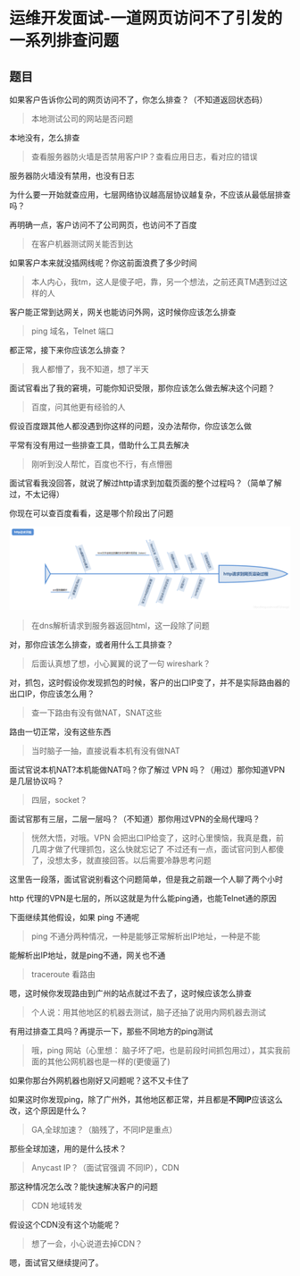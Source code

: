 # 运维开发面试-一道网页访问不了引发的一系列排查问题

## 题目

如果客户告诉你公司的网页访问不了，你怎么排查？（不知道返回状态码）

> 本地测试公司的网站是否问题

本地没有，怎么排查

> 查看服务器防火墙是否禁用客户IP？查看应用日志，看对应的错误

服务器防火墙没有禁用，也没有日志

为什么要一开始就查应用，七层网络协议越高层协议越复杂，不应该从最低层排查吗？

再明确一点，客户访问不了公司网页，也访问不了百度
> 在客户机器测试网关能否到达

如果客户本来就没插网线呢？你这前面浪费了多少时间
> 本人内心，我tm，这人是傻子吧，靠，另一个想法，之前还真TM遇到过这样的人

客户能正常到达网关，网关也能访问外网，这时候你应该怎么排查

> ping 域名，Telnet 端口

都正常，接下来你应该怎么排查？

> 我人都懵了，我不知道，想了半天

面试官看出了我的窘境，可能你知识受限，那你应该怎么做去解决这个问题？

> 百度，问其他更有经验的人

假设百度跟其他人都没遇到你这样的问题，没办法帮你，你应该怎么做

平常有没有用过一些排查工具，借助什么工具去解决

> 刚听到没人帮忙，百度也不行，有点懵圈

面试官看我没回答，就说了解过http请求到加载页面的整个过程吗？（简单了解过，不太记得）

你现在可以查百度看看，这是哪个阶段出了问题

![http渲染过程](./http渲染.png)

> 在dns解析请求到服务器返回html，这一段除了问题

对，那你应该怎么排查，或者用什么工具排查？

> 后面认真想了想，小心翼翼的说了一句 wireshark？

对，抓包，这时假设你发现抓包的时候，客户的出口IP变了，并不是实际路由器的出口IP，你应该怎么用？

> 查一下路由有没有做NAT，SNAT这些

路由一切正常，没有这些东西

> 当时脑子一抽，直接说看本机有没有做NAT

面试官说本机NAT?本机能做NAT吗？你了解过 VPN 吗？（用过）那你知道VPN是几层协议吗？

> 四层，socket？

面试官那有三层，二层一层吗？（不知道）那你用过VPN的全局代理吗？

> 恍然大悟，对哦。VPN 会把出口IP给变了，这时心里懊恼，我真是蠢，前几周才做了代理抓包，这么快就忘记了
> 不过还有一点，面试官问到人都傻了，没想太多，就直接回答。以后需要冷静思考问题

这里告一段落，面试官说别看这个问题简单，但是我之前跟一个人聊了两个小时

http 代理的VPN是七层的，所以这就是为什么能ping通，也能Telnet通的原因

下面继续其他假设，如果 ping 不通呢

> ping 不通分两种情况，一种是能够正常解析出IP地址，一种是不能

能解析出IP地址，就是ping不通，网关也不通

> traceroute 看路由

嗯，这时候你发现路由到广州的站点就过不去了，这时候应该怎么排查

> 个人说：用其他地区的机器去测试，脑子还抽了说用内网机器去测试

有用过排查工具吗？再提示一下，那些不同地方的ping测试

> 哦，ping 网站（心里想： 脑子坏了吧，也是前段时间抓包用过），其实我前面的其他公网机器也是一样的(更傻逼了)

如果你那台外网机器也刚好又问题呢？这不又卡住了

如果这时你发现ping，除了广州外，其他地区都正常，并且都是**不同IP**应该这么改，这个原因是什么？

> GA,全球加速？（脑残了，不同IP是重点）

那些全球加速，用的是什么技术？

> Anycast IP？（面试官强调 不同IP），CDN

那这种情况怎么改？能快速解决客户的问题

> CDN 地域转发

假设这个CDN没有这个功能呢？

> 想了一会，小心说道去掉CDN？

嗯，面试官又继续提问了。












